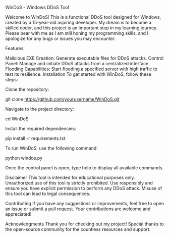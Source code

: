 WinDoS - Windows DDoS Tool

Welcome to WinDoS!
This is a functional DDoS tool designed for Windows, created by a 15-year-old aspiring developer. My dream is to become a skilled coder, and this project is an important step in my learning journey. Please bear with me as I am still honing my programming skills, and I apologize for any bugs or issues you may encounter.

Features:

Malicious EXE Creation: Generate executable files for DDoS attacks.
Control Panel: Manage and initiate DDoS attacks from a centralized interface.
Flooding Capabilities: Start flooding a specified server with high traffic to test its resilience.
Installation
To get started with WinDoS, follow these steps:

Clone the repository:

git clone https://github.com/yourusername/WinDoS.git

Navigate to the project directory:

cd WinDoS

Install the required dependencies:

pip install -r requirements.txt

To run WinDoS, use the following command:

python windos.py

Once the control panel is open, type help to display all available commands.

Disclaimer
This tool is intended for educational purposes only. Unauthorized use of this tool is strictly prohibited. Use responsibly and ensure you have explicit permission to perform any DDoS attack. Misuse of this tool can lead to legal consequences.

Contributing
If you have any suggestions or improvements, feel free to open an issue or submit a pull request. Your contributions are welcome and appreciated!

Acknowledgments
Thank you for checking out my project! Special thanks to the open-source community for the countless resources and support.

